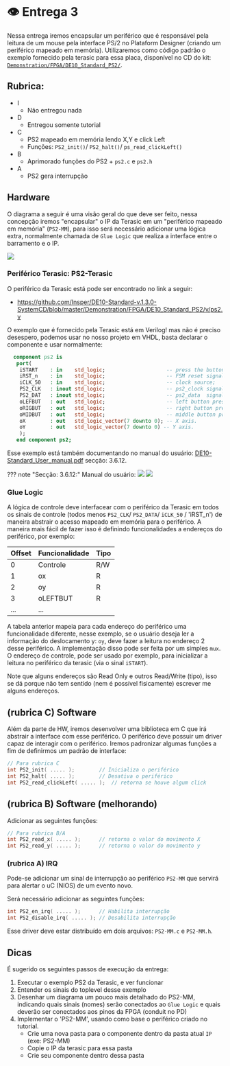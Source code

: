 #  👁 Entrega 3

Nessa entrega iremos encapsular um periférico que é responsável pela leitura de um mouse pela interface PS/2 no Plataform Designer (criando um periférico mapeado em memória). Utilizaremos como código padrão o exemplo fornecido pela terasic para essa placa, disponível no CD do kit: [`Demonstration/FPGA/DE10_Standard_PS2/`](https://github.com/Insper/DE10-Standard-v.1.3.0-SystemCD/tree/master/Demonstration/FPGA/DE10_Standard_PS2). 

## Rubrica:

- I
    - Não entregou nada
- D 
    - Entregou somente tutorial
- C
    - PS2 mapeado em memória lendo X,Y e click Left
    - Funções: `PS2_init()`/ `PS2_halt()`/ `ps_read_clickLeft()`
- B
    - Aprimorado funções do PS2 + `ps2.c` e `ps2.h`
- A 
    - PS2 gera interrupção


## Hardware

O diagrama a seguir é uma visão geral do que deve ser feito, nessa concepção iremos "encapsular" o IP da Terasic em um "periférico mapeado em memória" (`PS2-MM`), para isso será necessário adicionar uma lógica extra, normalmente chamada de `Glue Logic` que realiza a interface entre o barramento e o IP.

![](figs/Entrega-3.png)

### Periférico Terasic: PS2-Terasic

O periférico da Terasic está pode ser encontrado no link a seguir:

- https://github.com/Insper/DE10-Standard-v.1.3.0-SystemCD/blob/master/Demonstration/FPGA/DE10_Standard_PS2/v/ps2.v

O exemplo que é fornecido pela Terasic está em Verilog! mas não é preciso desespero, podemos usar no nosso projeto em VHDL, basta declarar o componente e usar normalmente:

```vhdl
  component ps2 is
   port(
    iSTART    : in    std_logic;                    -- press the button for tranxrdb -merge .Xdefaultssmitting instrucions to device;
    iRST_n    : in    std_logic;                    -- FSM reset signal;
    iCLK_50   : in    std_logic;                    -- clock source;
    PS2_CLK   : inout std_logic;                    -- ps2_clock signal inout;
    PS2_DAT   : inout std_logic;                    -- ps2_data  signal inout;
    oLEFBUT   : out   std_logic;                    -- left button press display;
    oRIGBUT   : out   std_logic;                    -- right button press display;
    oMIDBUT   : out   std_logic;                    -- middle button press display;
    oX        : out   std_logic_vector(7 downto 0); -- X axis.
    oY        : out   std_logic_vector(7 downto 0) -- Y axis.
    );
   end component ps2;
```

Esse exemplo está também documentando no manual do usuário: [DE10-Standard_User_manual.pdf](https://github.com/Insper/DE10-Standard-v.1.3.0-SystemCD/blob/master/Manual/DE10-Standard_User_manual.pdf) secção: 3.6.12.

??? note "Secção: 3.6.12:"
      Manual do usuário:
      ![](figs/Entrega-3-ps2-1.png)
      ![](figs/Entrega-3-ps2-2.png)


### Glue Logic

A lógica de controle deve interfacear com o periférico da Terasic em todos os sinais de controle (todos menos `PS2_CLK`/ `PS2_DATA`/ `iCLK_50` / 'iRST_n') de maneira abstrair o acesso mapeado em memória para o periférico. A maneira mais fácil de fazer isso é definindo funcionalidades a endereços do periférico, por exemplo:

| Offset | Funcionalidade | Tipo |
|--------|----------------|------|
|      0 | Controle       | R/W  |
|      1 | ox             | R    |
|      2 | oy             | R    |
|      3 | oLEFTBUT       | R    |
|    ... | ...            |      |


A tabela anterior mapeia para cada endereço do periférico uma funcionalidade diferente, nesse exemplo, se o usuário deseja ler a informação do deslocamento y: `oy`, deve fazer a leitura no endereço 2 desse periférico. A implementação disso pode ser feita por um simples `mux`.  O endereço de controle, pode ser usado por exemplo, para inicializar a leitura no periférico da terasic (via o sinal `iSTART`).

Note que alguns endereços são Read Only e outros Read/Write (tipo), isso se dá porque não tem sentido (nem é possível fisicamente) escrever me alguns endereços.

## (rubrica C) Software

Além da parte de HW, iremos desenvolver uma biblioteca em C que irá abstrair a interface com esse periférico. 
O periférico deve possuir um driver capaz de interagir com o periférico. Iremos padronizar algumas funções a fim de definirmos um padrão de interface:

``` c
// Para rubrica C
int PS2_init( ..... );        // Inicializa o periférico
int PS2_halt( ..... );        // Desativa o periférico 
int PS2_read_clickLeft( ..... );  // retorna se houve algum click
```

## (rubrica B) Software (melhorando)

Adicionar as seguintes funções:

``` c
// Para rubrica B/A
int PS2_read_x( ..... );      // retorna o valor do movimento X
int PS2_read_y( ..... );      // retorna o valor do movimento y
```


### (rubrica A) IRQ

Pode-se adicionar um sinal de interrupção ao periférico `PS2-MM` que servirá para alertar o uC (NIOS) de um evento novo. 

Será necessário adicionar as seguintes funções:

```c
int PS2_en_irq( ..... );      // Habilita interrupção
int PS2_disable_irq( ..... ); // Desabilita interrupção
```

Esse driver deve estar distribuído em dois arquivos: `PS2-MM.c` e `PS2-MM.h`. 

## Dicas

É sugerido os seguintes passos de execução da entrega:

1. Executar o exemplo PS2 da Terasic, e ver funcionar
1. Entender os sinais do toplevel desse exemplo
1. Desenhar um diagrama um pouco mais detalhado do PS2-MM, indicando quais sinais (nomes) serão conectados ao `Glue Logic` e quais deverão ser conectados aos pinos da FPGA (conduit no PD)
1. Implementar o 'PS2-MM', usando como base o periférico criado no tutorial.
    - Crie uma nova pasta para o componente dentro da pasta atual `IP` (exe: PS2-MM)
    - Copie o IP da terasic para essa pasta
    - Crie seu componente dentro dessa pasta

